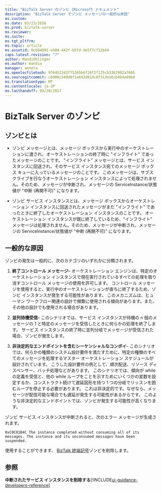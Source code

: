 ```yaml
---
title: "BizTalk Server のゾンビ |Microsoft ドキュメント"
description: "BizTalk Server でゾンビ メッセージの一般的な原因"
ms.custom: 
ms.date: 03/23/2016
ms.prod: biztalk-server
ms.reviewer: 
ms.suite: 
ms.tgt_pltfrm: 
ms.topic: article
ms.assetid: 0c684891-e984-442f-b5fd-de5f7cf32b44
caps.latest.revision: "7"
author: MandiOhlinger
ms.author: mandia
manager: anneta
ms.openlocfilehash: 9764522d2ff5265b6f28f2f125cb33b2982a7605
ms.sourcegitcommit: cb908c540d8f1a692d01dc8f313e16cb4b4e696d
ms.translationtype: MT
ms.contentlocale: ja-JP
ms.lasthandoff: 09/20/2017
---
```

# <a name="zombies-in-biztalk-server"></a>BizTalk Server のゾンビ

## <a name="what-is-a-zombie"></a>ゾンビとは  
  
-   ゾンビ メッセージとは、メッセージ ボックスから実行中のオーケストレーションに渡され、オーケストレーションの終了時に "インフライト" であったメッセージのことです。 "インフライト" メッセージとは、サービス インスタンスに回送され、そのサービス インスタンス宛てのメッセージ ボックス キューに入っているメッセージのことです。 このメッセージは、サブスクライブを行なうオーケストレーション インスタンスによって処理されません。そのため、メッセージが中断され、メッセージの ServiceInstance/状態値が "中断 (再開不可)" になります。  
  
-   ゾンビ サービス インスタンスとは、メッセージ ボックスからオーケストレーション インスタンスに回送されたメッセージがまだ "インフライト" であったときに終了したオーケストレーション インスタンスのことです。 オーケストレーション インスタンスが既に終了しているため、"インフライト" メッセージは処理されません。そのため、メッセージが中断され、メッセージの ServiceInstance/状態値が "中断 (再開不可)" になります。  
  
## <a name="typical-causes"></a>一般的な原因
ゾンビの発生は一般的に、次のカテゴリのいずれかに分類されます。  
  
1.  **終了コントロール メッセージ**– オーケストレーション エンジンは、特定のオーケストレーション インスタンスで現在実行されているすべての処理を取り消すコントロール メッセージの使用を許可します。 コントロール メッセージを使用すると、実行中のオーケストレーションが直ちに終了するため、ゾンビ インスタンスが発生する可能性があります。 このメカニズムは、ヒューマン ワークフロー関連の設計で頻繁に使用される傾向があります。また、その他の設計でも使用される場合があります。  
  
2.  **並列待機受信**– このシナリオでは、サービス インスタンスが待機の n 個のメッセージの 1 と特定のメッセージを受信したときに何らかの処理を終了します。 サービス インスタンスの終了時に並列分岐でメッセージが受信された場合、ゾンビが発生します。  
  
3.  **非決定的なエンドポイントを含むシーケンシャルなコンボイ**– このシナリオでは、何らかの種類のシステム設計要件を満たすために、特定の種類のすべてのメッセージを処理するマスター オーケストレーション スケジュールが設計されています。 こうした設計要件の例として、順次配送、リソース ディスペンサー、バッチ処理などがあります。 このシナリオでは、傾向が while の定義を受信と、他の while ループをことを示すためにいくつかの変数を設定するか、コンストラクト続けて遅延図形を持つ 1 つの分岐でリッスンを囲むループを停止する必要があります。 これは非決定的です。なぜなら、メッセージが配信可能な場合でも遅延が発生する可能性があるからです。 このような非決定的なエンドポイントでは、ゾンビが発生する可能性が高くなります。  
  
 ゾンビ サービス インスタンスが中断されると、次のエラー メッセージが生成されます。  
  
`0xC0C01B4C The instance completed without consuming all of its messages. The instance and its unconsumed messages have been suspended.`  
  
 使用することができます、 [BizTalk 終端記号](https://www.microsoft.com/download/details.aspx?id=2846)ゾンビを削除します。  
  
## <a name="see-also"></a>参照  
 **中断されたサービス インスタンスを削除する**[!INCLUDE[ui-guidance-developers-reference](../includes/ui-guidance-developers-reference.md)]